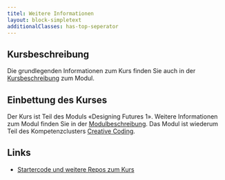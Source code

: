 ```yaml
---
titel: Weitere Informationen
layout: block-simpletext
additionalClasses: has-top-seperator
---
```


## Kursbeschreibung
Die grundlegenden Informationen zum Kurs finden Sie auch in der [Kursbeschreibung](https://coco.study/kurse/120-designing-futures-1/generative-gestaltung/) zum Modul.

## Einbettung des Kurses
Der Kurs ist Teil des Moduls «Designing Futures 1». Weitere Informationen zum Modul finden Sie in der [Modulbeschreibung](https://coco.study/module/120-designing-futures-1/). Das Modul ist wiederum Teil des Kompetenzclusters [Creative Coding](https://coco.study/kompetenzbereiche/#kompetenzbereiche-0180-crea).

## Links
- [Startercode und weitere Repos zum Kurs](https://git.coco.study/students/ws2021/df12-generative-gestaltung)

